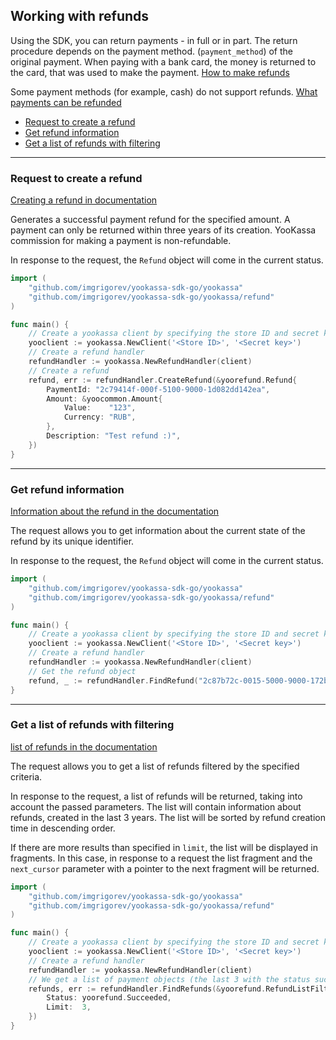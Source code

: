 ## Working with refunds

Using the SDK, you can return payments - in full or in part. The return procedure depends on the payment method.
(`payment_method`) of the original payment. When paying with a bank card, the money is returned to the card,
that was used to make the payment. [How to make refunds](https://yookassa.ru/developers/payment-acceptance/after-the-payment/refunds?lang=en)

Some payment methods (for example, cash) do not support refunds. [What payments can be refunded](https://yookassa.ru/developers/payment-methods/overview#all?lang=en)

* [Request to create a refund](#Request-to-create-a-refund)
* [Get refund information](#Get-refund-information)
* [Get a list of refunds with filtering](#Get-a-list-of-refunds-with-filtering)

---

### Request to create a refund

[Creating a refund in documentation](https://yookassa.ru/developers/api?lang=bash#create_refund?lang=en)

Generates a successful payment refund for the specified amount. A payment can only be returned within three years of its creation.
YooKassa commission for making a payment is non-refundable.

In response to the request, the `Refund` object will come in the current status.

```go
import (
    "github.com/imgrigorev/yookassa-sdk-go/yookassa"
    "github.com/imgrigorev/yookassa-sdk-go/yookassa/refund"
)

func main() {
    // Create a yookassa client by specifying the store ID and secret key
    yooclient := yookassa.NewClient('<Store ID>', '<Secret key>')
    // Create a refund handler
    refundHandler := yookassa.NewRefundHandler(client)
    // Create a refund
    refund, err := refundHandler.CreateRefund(&yoorefund.Refund{
        PaymentId: "2c79414f-000f-5100-9000-1d082dd142ea",
        Amount: &yoocommon.Amount{
            Value:    "123",
            Currency: "RUB",
        },
        Description: "Test refund :)",
    })
}
```

---

### Get refund information

[Information about the refund in the documentation](https://yookassa.ru/developers/api?lang=bash#get_refund?lang=en)

The request allows you to get information about the current state of the refund by its unique identifier.

In response to the request, the `Refund` object will come in the current status.

```go
import (
    "github.com/imgrigorev/yookassa-sdk-go/yookassa"
    "github.com/imgrigorev/yookassa-sdk-go/yookassa/refund"
)

func main() {
    // Create a yookassa client by specifying the store ID and secret key
    yooclient := yookassa.NewClient('<Store ID>', '<Secret key>')
    // Create a refund handler 
    refundHandler := yookassa.NewRefundHandler(client)
    // Get the refund object
    refund, _ := refundHandler.FindRefund("2c87b72c-0015-5000-9000-172b6038152a")
}
```

---

### Get a list of refunds with filtering

[list of refunds in the documentation](https://yookassa.ru/developers/api?lang=bash#get_refunds_list?lang=en)

The request allows you to get a list of refunds filtered by the specified criteria.

In response to the request, a list of refunds will be returned, taking into account the passed parameters. The list will contain information about refunds,
created in the last 3 years. The list will be sorted by refund creation time in descending order.

If there are more results than specified in `limit`, the list will be displayed in fragments. In this case, in response to a request
the list fragment and the `next_cursor` parameter with a pointer to the next fragment will be returned.

```go
import (
    "github.com/imgrigorev/yookassa-sdk-go/yookassa"
    "github.com/imgrigorev/yookassa-sdk-go/yookassa/refund"
)

func main() {
    // Create a yookassa client by specifying the store ID and secret key
    yooclient := yookassa.NewClient('<Store ID>', '<Secret key>')
    // Create a refund handler 
    refundHandler := yookassa.NewRefundHandler(client)
    // We get a list of payment objects (the last 3 with the status succeeded)
    refunds, err := refundHandler.FindRefunds(&yoorefund.RefundListFilter{
        Status: yoorefund.Succeeded,
        Limit:  3,
    })
}
```